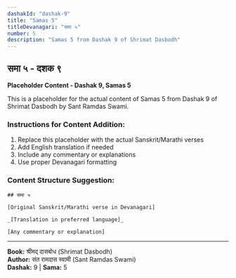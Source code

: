 ```yaml
---
dashakId: "dashak-9"
title: "Samas 5"
titleDevanagari: "समा ५"
number: 5
description: "Samas 5 from Dashak 9 of Shrimat Dasbodh"
---
```


## समा ५ - दशक ९

<!-- TODO: Add the actual Sanskrit/Marathi content here -->

**Placeholder Content - Dashak 9, Samas 5**

This is a placeholder for the actual content of Samas 5 from Dashak 9 of Shrimat Dasbodh by Sant Ramdas Swami.

### Instructions for Content Addition:
1. Replace this placeholder with the actual Sanskrit/Marathi verses
2. Add English translation if needed
3. Include any commentary or explanations
4. Use proper Devanagari formatting

### Content Structure Suggestion:
```
## समा ५

[Original Sanskrit/Marathi verse in Devanagari]

_[Translation in preferred language]_

[Any commentary or explanation]
```

---
**Book:** श्रीमद् दासबोध (Shrimat Dasbodh)  
**Author:** संत रामदास स्वामी (Sant Ramdas Swami)  
**Dashak:** 9 | **Sama:** 5
